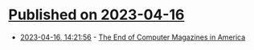# [Published on 2023-04-16](index.md)

* [2023-04-16, 14:21:56](https://lobste.rs/s/5ic4ne/end_computer_magazines_america) - [The End of Computer Magazines in America](https://www.technologizer.com/2023/04/15/the-end-of-computer-magazines-in-america/)
